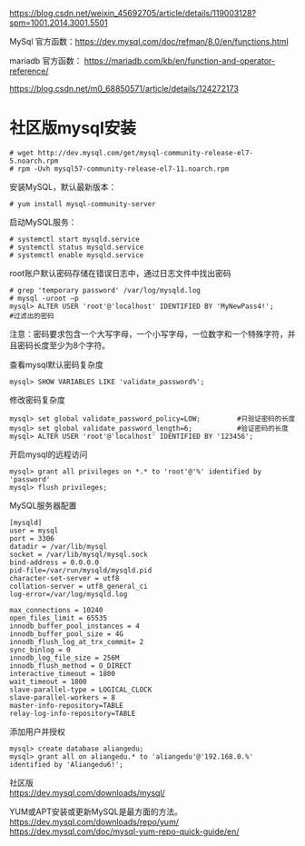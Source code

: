 
https://blog.csdn.net/weixin_45692705/article/details/119003128?spm=1001.2014.3001.5501

MySql 官方函数：https://dev.mysql.com/doc/refman/8.0/en/functions.html

mariadb 官方函数： https://mariadb.com/kb/en/function-and-operator-reference/

https://blog.csdn.net/m0_68850571/article/details/124272173

# 社区版mysql安装

```
# wget http://dev.mysql.com/get/mysql-community-release-el7-5.noarch.rpm
# rpm -Uvh mysql57-community-release-el7-11.noarch.rpm
```

安装MySQL，默认最新版本：
```
# yum install mysql-community-server
```

启动MySQL服务：
```
# systemctl start mysqld.service
# systemctl status mysqld.service
# systemctl enable mysqld.service
```

root账户默认密码存储在错误日志中，通过日志文件中找出密码
```
# grep 'temporary password' /var/log/mysqld.log
# mysql -uroot –p
mysql> ALTER USER 'root'@'localhost' IDENTIFIED BY 'MyNewPass4!';         #过滤出的密码
```
注意：密码要求包含一个大写字母，一个小写字母，一位数字和一个特殊字符，并且密码长度至少为8个字符。

查看mysql默认密码复杂度
```
mysql> SHOW VARIABLES LIKE 'validate_password%';
```

修改密码复杂度
```
mysql> set global validate_password_policy=LOW;         #只验证密码的长度
mysql> set global validate_password_length=6;           #验证密码的长度
mysql> ALTER USER 'root'@'localhost' IDENTIFIED BY '123456'; 
```

开启mysql的远程访问
```
mysql> grant all privileges on *.* to 'root'@'%' identified by 'password'
mysql> flush privileges;
```

MySQL服务器配置
```
[mysqld]
user = mysql
port = 3306
datadir = /var/lib/mysql
socket = /var/lib/mysql/mysql.sock
bind-address = 0.0.0.0
pid-file=/var/run/mysqld/mysqld.pid
character-set-server = utf8
collation-server = utf8_general_ci
log-error=/var/log/mysqld.log

max_connections = 10240
open_files_limit = 65535
innodb_buffer_pool_instances = 4
innodb_buffer_pool_size = 4G
innodb_flush_log_at_trx_commit= 2
sync_binlog = 0
innodb_log_file_size = 256M
innodb_flush_method = O_DIRECT
interactive_timeout = 1800
wait_timeout = 1800
slave-parallel-type = LOGICAL_CLOCK
slave-parallel-workers = 8
master-info-repository=TABLE
relay-log-info-repository=TABLE
```

添加用户并授权
```
mysql> create database aliangedu;
mysql> grant all on aliangedu.* to 'aliangedu'@'192.168.0.%' identified by 'Aliangedu6!';
```

社区版  
https://dev.mysql.com/downloads/mysql/


YUM或APT安装或更新MySQL是最方面的方法。  
https://dev.mysql.com/downloads/repo/yum/  
https://dev.mysql.com/doc/mysql-yum-repo-quick-guide/en/  
